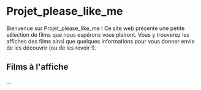 # Projet_please_like_me

Bienvenue sur Projet\_please\_like\_me ! Ce site web présente une petite sélection de films que nous espérons vous plairont. Vous y trouverez les affiches des films ainsi que quelques informations pour vous donner envie de les découvrir (ou de les revoir !).

## Films à l'affiche
...
